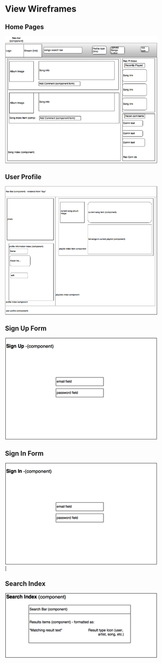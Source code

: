 # View Wireframes

## Home Pages
![home-page]

## User Profile
![user-profile]

## Sign Up Form
![sign-up-form]

## Sign In Form
![sign-in-form]|

## Search Index
![search-index]

[home-page]: ./wireframes/Home.png
[user-profile]: ./wireframes/user_profile.png
[sign-up-form]: ./wireframes/sign_up_form.png
[sign-in-form]: ./wireframes/sign_in_form.png
[search-index]: ./wireframes/search_index.png
